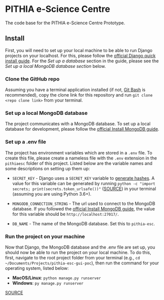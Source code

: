 # PITHIA e-Science Centre
The code base for the PITHIA e-Science Centre Prototype.

## Install
First, you will need to set up your local machine to be able to run Django projects on your localhost. For this, please follow the [official Django quick install guide](https://docs.djangoproject.com/en/4.0/intro/install/). For the _Set up a database_ section in the guide, please see the _Set up a local MongoDB database section_ below.

### Clone the GitHub repo
Assuming you have a terminal application installed (if not, [Git Bash](https://git-scm.com/downloads) is recommended), copy the clone link for this repository and run `git clone <repo clone link>` from your terminal.

### Set up a local MongoDB database
The project communicates with a MongoDB database. To set up a local database for development, please follow the [official Install MongoDB guide](https://www.mongodb.com/docs/guides/server/install/).

### Set up a .env file
The project has environment variables which are stored in a `.env` file. To create this file, please create a nameless file with the `.env` extension in the `pithiaesc` folder of this project. Listed below are the variable names and some descriptions on setting up them up:
- `SECRET_KEY` - Django uses a `SECRET_KEY` variable to [generate hashes](https://stackoverflow.com/questions/7382149/whats-the-purpose-of-django-setting-secret-key). A value for this variable can be generated by running `python -c "import secrets; print(secrets.token_urlsafe())"` ([SOURCE](https://humberto.io/blog/tldr-generate-django-secret-key/)) in your terminal (assuming you are using Python 3.6+). 

- `MONGODB_CONNECTION_STRING` - The url used to connect to the MongoDB database. If you followed the [official Install MongoDB guide](https://www.mongodb.com/docs/guides/server/install/), the value for this variable should be `http://localhost:27017/`.
- `DB_NAME` - The name of the MongoDB database. Set this to `pithia-esc`.

### Run the project on your machine
Now that Django, the MongoDB database and the .env file are set up, you should now be able to run the project on your local machine. To do this, first, navigate to the root project folder from your terminal (e.g., `cd ~/Documents/Projects/pithia-esc-gui-poc`), then run the command for your operating system, listed below:
- **MacOS/Linux**: `python manage.py runserver`
- **Windows**: `py manage.py runserver`

[SOURCE](https://docs.djangoproject.com/en/4.0/intro/tutorial01/#the-development-server)

